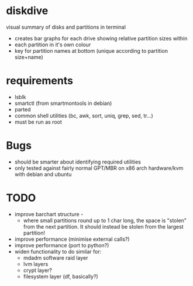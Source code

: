 # diskdive
visual summary of disks and partitions in terminal

* creates bar graphs for each drive showing relative partition sizes within
* each partition in it's own colour
* key for partition names at bottom (unique according to partition size+name)


# requirements
* lsblk
* smartctl (from smartmontools in debian)
* parted 
* common shell utilities (bc, awk, sort, uniq, grep, sed, tr...)
* must be run as root


# Bugs
* should be smarter about identifying required utilities
* only tested against fairly normal GPT/MBR on x86 arch hardware/kvm with debian and ubuntu

# TODO
* improve barchart structure - 
  * where small partitions round up to 1 char long, the space is "stolen" from the next partition. It should instead be stolen from the largest partition!
* improve performance (minimise external calls?)
* improve performance (port to python?)
* widen functionality to do similar for:
  * mdadm software raid layer
  * lvm layers
  * crypt layer?
  * filesystem layer (df, basically?)
